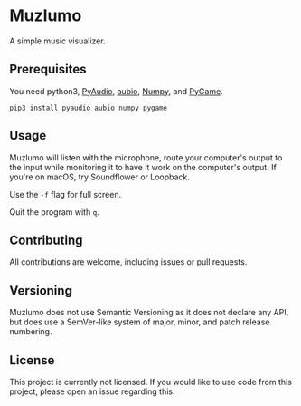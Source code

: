 # Muzlumo

A simple music visualizer.


## Prerequisites

You need python3, [PyAudio](https://people.csail.mit.edu/hubert/pyaudio/), [aubio](https://aubio.org/), [Numpy](http://www.numpy.org/), and [PyGame](https://www.pygame.org).

```
pip3 install pyaudio aubio numpy pygame
```

## Usage

Muzlumo will listen with the microphone, route your computer's output to the input while monitoring it to have it work on the computer's output. If you're on macOS, try Soundflower or Loopback.

Use the `-f` flag for full screen.

Quit the program with `q`.

## Contributing

All contributions are welcome, including issues or pull requests.

## Versioning

Muzlumo does not use Semantic Versioning as it does not declare any API, but does use a SemVer-like system of major, minor, and patch release numbering.

## License

This project is currently not licensed. If you would like to use code from this project, please open an issue regarding this.

